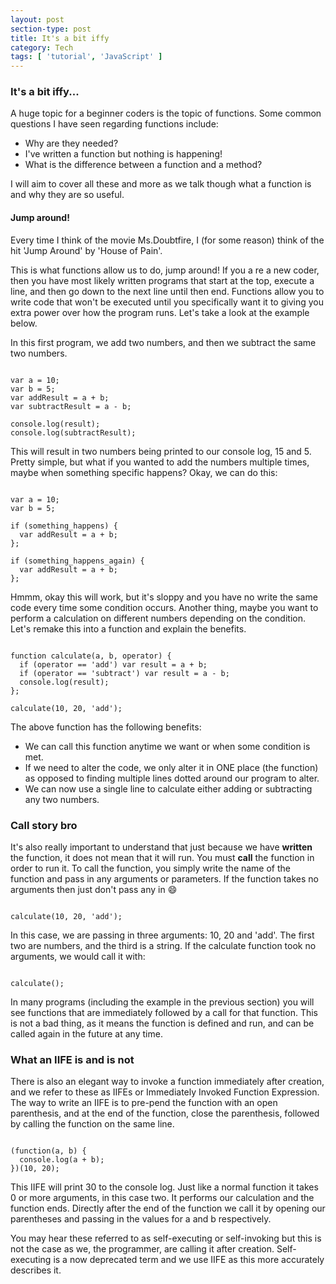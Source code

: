 ```yaml
---
layout: post
section-type: post
title: It's a bit iffy
category: Tech
tags: [ 'tutorial', 'JavaScript' ]
---
```


### It's a bit iffy...

A huge topic for a beginner coders is the topic of functions. Some common questions I have seen regarding functions include:
* Why are they needed?
* I've written a function but nothing is happening!
* What is the difference between a function and a method?

I will aim to cover all these and more as we talk though what a function is and why they are so useful.

#### Jump around!

Every time I think of the movie Ms.Doubtfire, I (for some reason) think of the hit 'Jump Around' by 'House of Pain'.

This is what functions allow us to do, jump around! If you a re a new coder, then you have most likely written programs that start at the top, execute a line, and then go down to the next line until then end. Functions allow you to write code that won't be executed until you specifically want it to giving you extra power over how the program runs. Let's take a look at the example below.

In this first program, we add two numbers, and then we subtract the same two numbers.
<pre><code data-trim class="javascript">
var a = 10;
var b = 5;
var addResult = a + b;
var subtractResult = a - b;

console.log(result);
console.log(subtractResult);
</code></pre>

This will result in two numbers being printed to our console log, 15 and 5. Pretty simple, but what if you wanted to add the numbers multiple times, maybe when something specific happens? Okay, we can do this:

<pre><code data-trim class="javascript">
var a = 10;
var b = 5;

if (something_happens) {
  var addResult = a + b;
};

if (something_happens_again) {
  var addResult = a + b;
};
</code></pre>

Hmmm, okay this will work, but it's sloppy and you have no write the same code every time some condition occurs. Another thing, maybe you want to perform a calculation on different numbers depending on the condition. Let's remake this into a function and explain the benefits.

<pre><code data-trim class="javascript">
function calculate(a, b, operator) {
  if (operator == 'add') var result = a + b;
  if (operator == 'subtract') var result = a - b;
  console.log(result);
};

calculate(10, 20, 'add');
</code></pre>

The above function has the following benefits:
* We can call this function anytime we want or when some condition is met.
* If we need to alter the code, we only alter it in ONE place (the function) as opposed to finding multiple lines dotted around our program to alter.
* We can now use a single line to calculate either adding or subtracting any two numbers.

### Call story bro

It's also really important to understand that just because we have **written** the function, it does not mean that it will run. You must **call** the function in order to run it. To call the function, you simply write the name of the function and pass in any arguments or parameters. If the function takes no arguments then just don't pass any in :smile:

<pre><code data-trim class="javascript">
calculate(10, 20, 'add');
</code></pre>

In this case, we are passing in three arguments: 10, 20 and 'add'. The first two are numbers, and the third is a string. If the calculate function took no arguments, we would call it with:
<pre><code data-trim class="javascript">
calculate();
</code></pre>

In many programs (including the example in the previous section) you will see functions that are immediately followed by a call for that function. This is not a bad thing, as it means the function is defined and run, and can be called again in the future at any time.

### What an IIFE is and is not

There is also an elegant way to invoke a function immediately after creation, and we refer to these as IIFEs or Immediately Invoked Function Expression. The way to write an IIFE is to pre-pend the function with an open parenthesis, and at the end of the function, close the parenthesis, followed by calling the function on the same line.

<pre><code data-trim class="javascript">
(function(a, b) {
  console.log(a + b);
})(10, 20);
</code></pre>

This IIFE will print 30 to the console log. Just like a normal function it takes 0 or more arguments, in this case two. It performs our calculation and the function ends. Directly after the end of the function we call it by opening our parentheses and passing in the values for a and b respectively.

You may hear these referred to as self-executing or self-invoking but this is not the case as we, the programmer, are calling it after creation. Self-executing is a now deprecated term and we use IIFE as this more accurately describes it.
